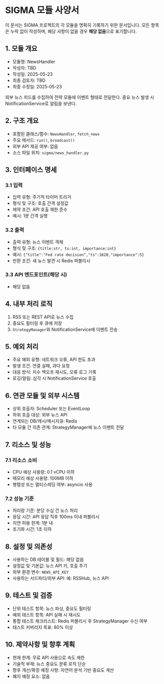 # SIGMA 모듈 사양서

이 문서는 SIGMA 프로젝트의 각 모듈을 명확히 기록하기 위한 문서입니다. 모든 항목은 누락 없이 작성하며, 해당 사항이 없을 경우 **해당 없음**으로 표기합니다.

## 1. 모듈 개요
* 모듈명: NewsHandler
* 작성자: TBD
* 작성일: 2025-05-23
* 최종 검토자: TBD
* 최종 수정일: 2025-05-23

외부 뉴스 피드를 수집하여 전략 모듈에 이벤트 형태로 전달한다. 중요 뉴스 발생 시 NotificationService로 알림을 보낸다.

## 2. 구조 개요
* 포함된 클래스/함수: `NewsHandler`, `fetch_news`
* 주요 메서드: `run()`, `broadcast()`
* 외부 API 제공 여부: 없음
* 소스 파일 위치: `sigma/news_handler.py`

## 3. 인터페이스 명세
### 3.1 입력
* 입력 유형: 주기적 타이머 트리거
* 형식 및 구조: 호출 간격 설정값
* 제약 조건: API 호출 제한 준수
* 예시: 1분 간격 실행

### 3.2 출력
* 출력 유형: 뉴스 이벤트 객체
* 형식 및 구조: `{title:str, ts:int, importance:int}`
* 예시: `{"title":"Fed rate decision","ts":1620,"importance":5}`
* 반환 조건: 새 뉴스 발견 시 Redis 퍼블리시

### 3.3 API 엔드포인트(해당 시)
* 해당 없음

## 4. 내부 처리 로직
1. RSS 또는 REST API로 뉴스 수집
2. 중요도 필터링 후 큐에 저장
3. `StrategyManager`와 NotificationService에 이벤트 전송

## 5. 예외 처리
* 주요 예외 유형: 네트워크 오류, API 한도 초과
* 발생 조건: 연결 실패, 과다 요청
* 대응 방식: 지수 백오프 재시도, 오류 로그 기록
* 로깅/알림: 심각 시 NotificationService 호출

## 6. 연관 모듈 및 외부 시스템
* 상위 호출자: Scheduler 또는 EventLoop
* 하위 호출 대상: 외부 뉴스 API
* 연계되는 DB/캐시/메시지큐: Redis
* 타 모듈 간 의존 관계: StrategyManager에 뉴스 이벤트 전달

## 7. 리소스 및 성능
### 7.1 리소스 소비
* CPU 예상 사용량: 0.1 vCPU 이하
* 메모리 예상 사용량: 100MB 이하
* 병렬성 또는 멀티스레딩 여부: asyncio 사용

### 7.2 성능 기준
* 처리량 기준: 분당 수십 건 뉴스 처리
* 응답 시간: API 응답 직후 100ms 이내 퍼블리시
* 지연 허용 한계: 1분 내
* 초기화 시간: 1초 이하

## 8. 설정 및 의존성
* 사용하는 DB 테이블 및 필드: 해당 없음
* 설정값 및 기본값: 뉴스 API 키, 호출 주기
* 외부 환경 변수: `NEWS_API_KEY`
* 사용하는 서드파티/외부 API: 예: RSSHub, 뉴스 API

## 9. 테스트 및 검증
* 단위 테스트 항목: 뉴스 파싱, 중요도 필터링
* 예외 테스트 항목: API 실패 시 재시도
* 통합 테스트 체크리스트: Redis 퍼블리시 후 StrategyManager 수신 여부
* 테스트 커버리지 목표: 80% 이상

## 10. 제약사항 및 향후 계획
* 현재 한계: 무료 API 사용으로 속도 제한
* 기술적 부채: 뉴스 중요도 분류 로직 단순
* 향후 개선/확장 예정 사항: 자연어 분석 기반 중요도 계산
* 폐지 예정 요소: 없음

